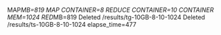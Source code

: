 <p>MAP<em>MB=819
MAP CONTAINER=8
REDUCE CONTAINER=10
CONTAINER MEM=1024
RED</em>MB=819
Deleted /results/tg-10GB-8-10-1024
Deleted /results/ts-10GB-8-10-1024
elapse_time=477</p>

